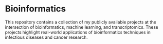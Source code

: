 # Bioinformatics
This repository contains a collection of my publicly available projects at the intersection of bioinformatics, machine learning, and transcriptomics. These projects highlight real-world applications of bioinformatics techniques in infectious diseases and cancer research.

